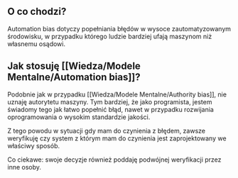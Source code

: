 ## O co chodzi? 
Automation bias dotyczy popełniania błędów w wysoce zautomatyzowanym środowisku, w przypadku którego ludzie bardziej ufają maszynom niż własnemu osądowi.

## Jak stosuję [[Wiedza/Modele Mentalne/Automation bias]]?
Podobnie jak w przypadku [[Wiedza/Modele Mentalne/Authority bias]], nie uznaję autorytetu maszyny. Tym bardziej, że jako programista, jestem świadomy tego jak łatwo popełnić błąd, nawet w przypadku rozwijania oprogramowania o wysokim standardzie jakości.

Z tego powodu w sytuacji gdy mam do czynienia z błędem, zawsze weryfikuję czy system z którym mam do czynienia jest zaprojektowany we właściwy sposób. 

Co ciekawe: swoje decyzje również poddaję podwójnej weryfikacji przez inne osoby. 